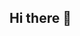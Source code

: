 ## Hi there 👋

<!--
**TiagoAntunes-Dev/TiagoAntunes-Dev** is a ✨ _special_ ✨ repository because its `README.md` (this file) appears on your GitHub profile.

# 👋 Olá, eu sou o Tiago Antunes

🎓 Estudante de Sistemas para Internet no Senac  
💻 Desenvolvedor Front-end em formação  
🚀 Apaixonado por tecnologia, código e design  
🌍 Localizado em Santo Andre, SP

---

## Tecnologias que estou aprendendo

- HTML5  
- CSS3  
- JavaScript  
- Git  
- Node.js  

---

## Sobre mim

- 📚 Sempre buscando aprender e evoluir  
- 🧠 Gosto de resolver problemas e desafios  
- 🎮 Curto jogos, leitura e explorar novas tecnologias

---

## Contato

- 📧 E-mail: tiagozaped@gmail.com  
- Telefone: 1197032-7507

---

> “O sucesso é a soma de pequenos esforços repetidos dia após dia.” – Robert Collier
